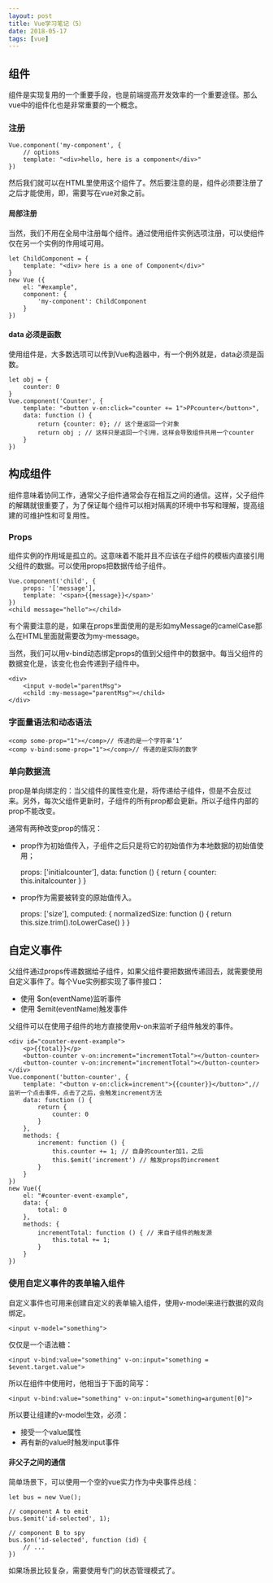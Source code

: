 ```yaml
---
layout: post
title: Vue学习笔记（5）
date: 2018-05-17
tags: [vue]
---
```


## 组件

组件是实现复用的一个重要手段，也是前端提高开发效率的一个重要途径。那么vue中的组件化也是非常重要的一个概念。

### 注册

    Vue.component('my-component', {
        // options
        template: "<div>hello, here is a component</div>"
    })

然后我们就可以在HTML里使用这个组件了。然后要注意的是，组件必须要注册了之后才能使用，即，需要写在vue对象之前。

#### 局部注册

当然，我们不用在全局中注册每个组件。通过使用组件实例选项注册，可以使组件仅在另一个实例的作用域可用。

    let ChildComponent = {
        template: "<div> here is a one of Component</div>"
    }
    new Vue ({
        el: "#example",
        component: {
            'my-component': ChildComponent
        }
    })

#### data 必须是函数

使用组件是，大多数选项可以传到Vue构造器中，有一个例外就是，data必须是函数。

    let obj = {
        counter: 0
    }
    Vue.component('Counter', {
        template: "<button v-on:click="counter += 1">PPcounter</button>",
        data: function () {
            return {counter: 0}; // 这个是返回一个对象
            return obj ; // 这样只是返回一个引用，这样会导致组件共用一个counter
        }
    })

## 构成组件

组件意味着协同工作，通常父子组件通常会存在相互之间的通信。这样，父子组件的解耦就很重要了，为了保证每个组件可以相对隔离的环境中书写和理解，提高组建的可维护性和可复用性。


### Props

组件实例的作用域是孤立的。这意味着不能并且不应该在子组件的模板内直接引用父组件的数据。可以使用props把数据传给子组件。

    Vue.component('child', {
        props: '['message'],
        template: '<span>{{message}}</span>'
    })
    <child message="hello"></child>

有个需要注意的是，如果在props里面使用的是形如myMessage的camelCase那么在HTML里面就需要改为my-message。

当然，我们可以用v-bind动态绑定props的值到父组件中的数据中。每当父组件的数据变化是，该变化也会传递到子组件中。

    <div>
        <input v-model="parentMsg">
        <child :my-message="parentMsg"></child>
    </div>

### 字面量语法和动态语法

    <comp some-prop="1"></comp>// 传递的是一个字符串‘1’
    <comp v-bind:some-prop="1"></comp>// 传递的是实际的数字

### 单向数据流

prop是单向绑定的：当父组件的属性变化是，将传递给子组件，但是不会反过来。另外，每次父组件更新时，子组件的所有prop都会更新。所以子组件内部的prop不能改变。

通常有两种改变prop的情况：

- prop作为初始值传入，子组件之后只是将它的初始值作为本地数据的初始值使用；

    props: ['initialcounter'],
    data: function () {
        return {
            counter: this.initalcounter
        }
    }

- prop作为需要被转变的原始值传入。

    props: ['size'],
    computed: {
        normalizedSize: function () {
            return this.size.trim().toLowerCase()
        }
    }

## 自定义事件

父组件通过props传递数据给子组件，如果父组件要把数据传递回去，就需要使用自定义事件了。每个Vue实例都实现了事件接口：

- 使用 $on(eventName)监听事件
- 使用 $emit(eventName)触发事件

父组件可以在使用子组件的地方直接使用v-on来监听子组件触发的事件。

    <div id="counter-event-example">
        <p>{{total}}</p>
        <button-counter v-on:increment="incrementTotal"></button-counter>
        <button-counter v-on:increment="incrementTotal"></button-counter>
    </div>
    Vue.component('button-counter', {
        template: "<button v-on:click=increment">{{counter}}</button>",// 监听一个点击事件，点击了之后，会触发increment方法
        data: function () {
            return {
                counter: 0
            }
        },
        methods: {
            increment: function () {
                this.counter += 1; // 自身的counter加1，之后
                this.$emit('increment') // 触发props的increment
            }
        }
    })
    new Vue({
        el: "#counter-event-example",
        data: {
            total: 0
        },
        methods: {
            incrementTotal: function () { // 来自子组件的触发源
                this.total += 1;
            }
        }
    })

### 使用自定义事件的表单输入组件

自定义事件也可用来创建自定义的表单输入组件，使用v-model来进行数据的双向绑定。

    <input v-model="something">

仅仅是一个语法糖：

    <input v-bind:value="something" v-on:input="something = $event.target.value">

所以在组件中使用时，他相当于下面的简写：

    <input v-bind:value="something" v-on:input="something=argument[0]">

所以要让组建的v-model生效，必须：

- 接受一个value属性
- 再有新的value时触发input事件

#### 非父子之间的通信

简单场景下，可以使用一个空的vue实力作为中央事件总线：

    let bus = new Vue();

    // component A to emit
    bus.$emit('id-selected', 1);

    // component B to spy
    bus.$on('id-selected', function (id) {
        // ...
    })

如果场景比较复杂，需要使用专门的状态管理模式了。
